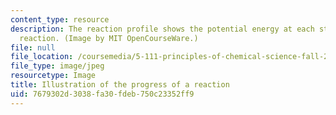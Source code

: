 ```yaml
---
content_type: resource
description: The reaction profile shows the potential energy at each step of a chemical
  reaction. (Image by MIT OpenCourseWare.)
file: null
file_location: /coursemedia/5-111-principles-of-chemical-science-fall-2008/7679302d3038fa30fdeb750c23352ff9_5-111f08-th.jpg
file_type: image/jpeg
resourcetype: Image
title: Illustration of the progress of a reaction
uid: 7679302d-3038-fa30-fdeb-750c23352ff9
---
```

